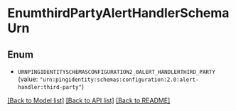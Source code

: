 # EnumthirdPartyAlertHandlerSchemaUrn

## Enum


* `URNPINGIDENTITYSCHEMASCONFIGURATION2_0ALERT_HANDLERTHIRD_PARTY` (value: `"urn:pingidentity:schemas:configuration:2.0:alert-handler:third-party"`)


[[Back to Model list]](../README.md#documentation-for-models) [[Back to API list]](../README.md#documentation-for-api-endpoints) [[Back to README]](../README.md)



